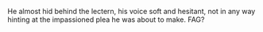 He almost hid behind the lectern, his voice soft and hesitant, not in any way hinting at the impassioned plea he was about to make. FAG?